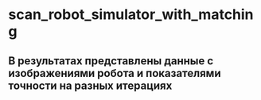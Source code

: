 # scan_robot_simulator_with_matching
## В результатах представлены данные с изображениями робота и показателями точности на разных итерациях
